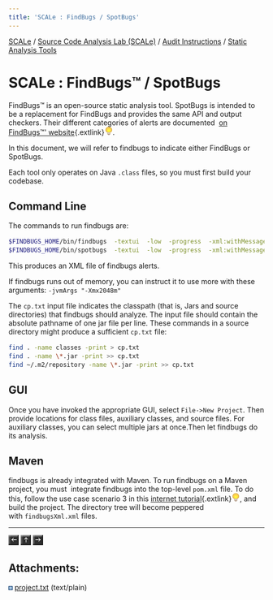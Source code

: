 ```yaml
---
title: 'SCALe : FindBugs / SpotBugs'
---
```

 [SCALe](index.md) / [Source Code Analysis Lab (SCALe)](Welcome.md) / [Audit Instructions](Audit-Instructions.md) / [Static Analysis Tools](Static-Analysis-Tools.md)
<!-- <legal> -->
<!-- SCALe version r.6.2.2.2.A -->
<!--  -->
<!-- Copyright 2020 Carnegie Mellon University. -->
<!--  -->
<!-- NO WARRANTY. THIS CARNEGIE MELLON UNIVERSITY AND SOFTWARE ENGINEERING -->
<!-- INSTITUTE MATERIAL IS FURNISHED ON AN "AS-IS" BASIS. CARNEGIE MELLON -->
<!-- UNIVERSITY MAKES NO WARRANTIES OF ANY KIND, EITHER EXPRESSED OR -->
<!-- IMPLIED, AS TO ANY MATTER INCLUDING, BUT NOT LIMITED TO, WARRANTY OF -->
<!-- FITNESS FOR PURPOSE OR MERCHANTABILITY, EXCLUSIVITY, OR RESULTS -->
<!-- OBTAINED FROM USE OF THE MATERIAL. CARNEGIE MELLON UNIVERSITY DOES NOT -->
<!-- MAKE ANY WARRANTY OF ANY KIND WITH RESPECT TO FREEDOM FROM PATENT, -->
<!-- TRADEMARK, OR COPYRIGHT INFRINGEMENT. -->
<!--  -->
<!-- Released under a MIT (SEI)-style license, please see COPYRIGHT file or -->
<!-- contact permission@sei.cmu.edu for full terms. -->
<!--  -->
<!-- [DISTRIBUTION STATEMENT A] This material has been approved for public -->
<!-- release and unlimited distribution.  Please see Copyright notice for -->
<!-- non-US Government use and distribution. -->
<!--  -->
<!-- DM19-1274 -->
<!-- </legal> -->

SCALe : FindBugs™ / SpotBugs
============================

FindBugs™ is an open-source static analysis tool. SpotBugs is intended
to be a replacement for FindBugs and provides the same API and output
checkers. Their different categories of alerts are documented  [on
FindBugs™'
website](http://findbugs.sourceforge.net/bugDescriptions.html){.extlink}![(lightbulb)](images/icons/emoticons/lightbulb_on.png).

In this document, we will refer to findbugs to indicate either FindBugs or SpotBugs.

Each tool only operates on Java `.class` files, so you must first build
your codebase.

Command Line
------------

The commands to run findbugs are:

```sh
$FINDBUGS_HOME/bin/findbugs  -textui  -low  -progress  -xml:withMessages  -xargs < cp.txt  -output findbugs.xml
$FINDBUGS_HOME/bin/spotbugs  -textui  -low  -progress  -xml:withMessages  -xargs < cp.txt  -output findbugs.xml
```

This produces an XML file of findbugs alerts.

If findbugs runs out of memory, you can instruct it to use more with
these arguments: `-jvmArgs "-Xmx2048m"`

The `cp.txt` input file indicates the classpath (that is, Jars and
source directories) that findbugs should analyze. The input file should
contain the absolute pathname of one jar file per line. These commands
in a source directory might produce a sufficient `cp.txt` file:

```sh
find . -name classes -print > cp.txt
find . -name \*.jar -print >> cp.txt
find ~/.m2/repository -name \*.jar -print >> cp.txt
```

GUI
---

Once you have invoked the appropriate GUI, select `File->New Project`.
Then provide locations for class files, auxiliary classes, and source
files. For auxiliary classes, you can select multiple jars at once.Then
let findbugs do its analysis.

Maven
-----

findbugs is already integrated with Maven. To run findbugs on a Maven
project, you must  integrate findbugs into the top-level `pom.xml` file.
To do this, follow the use case scenario 3 in this
[internet tutorial](http://www.petrikainulainen.net/programming/maven/findbugs-maven-plugin-tutorial/){.extlink}![(lightbulb)](images/icons/emoticons/lightbulb_on.png),
and build the project. The directory tree will become peppered
with `findbugsXml.xml` files.

------------------------------------------------------------------------

[![](attachments/arrow_left.png)](Eclipse.md)
[![](attachments/arrow_up.png)](Static-Analysis-Tools.md)
[![](attachments/arrow_right.png)](Perl-Critic.md)

Attachments:
------------

![](images/icons/bullet_blue.gif)
[project.txt](attachments/project.txt) (text/plain)
